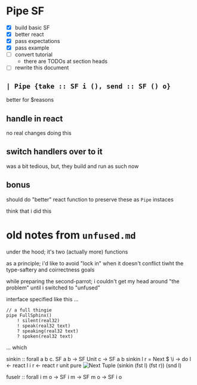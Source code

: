 
# Pipe SF

- [x] build basic SF
- [x] better react
- [x] pass expectations
- [x] pass example
- [ ] convert tutorial
	- there are TODOs at section heads
- [ ] rewrite this document

## `| Pipe {take :: SF i (), send :: SF () o}`

better for $reasons

## handle in react

no real changes doing this

## switch handlers over to it

was a bit tedious, but, they build and run as such now

## bonus

should do "better" react function to preserve these as `Pipe` instaces

think that i did this

# old notes from `unfused.md`




under the hood; it's two (actually more) functions


as a principle; i'd like to avoid "lock in" when it doesn't conflict tiwht the type-saftery and coirrectness goals


while preparing the second-parrot; i couldn't get my head around "the problem" until i switched to "unfused"


interface specified like this ...
```
// a full thingie
pipe FullSphinx()
	! silent(real32)
	! speak(real32 text)
	? speaking(real32 text)
	? spoken(real32 text)
```

... which





sinkin :: forall a b c. SF a b -> SF Unit c -> SF a b
sinkin l r = Next $ \i -> do
	l <- react l i
	r <- react r unit
	pure ![ Next ](https://render.githubusercontent.com/render/math?math=%20Next%20) Tuple (sinkin (fst l) (fst r)) (snd l)


fuselr :: forall i m o -> SF i m -> SF m o -> SF i o
